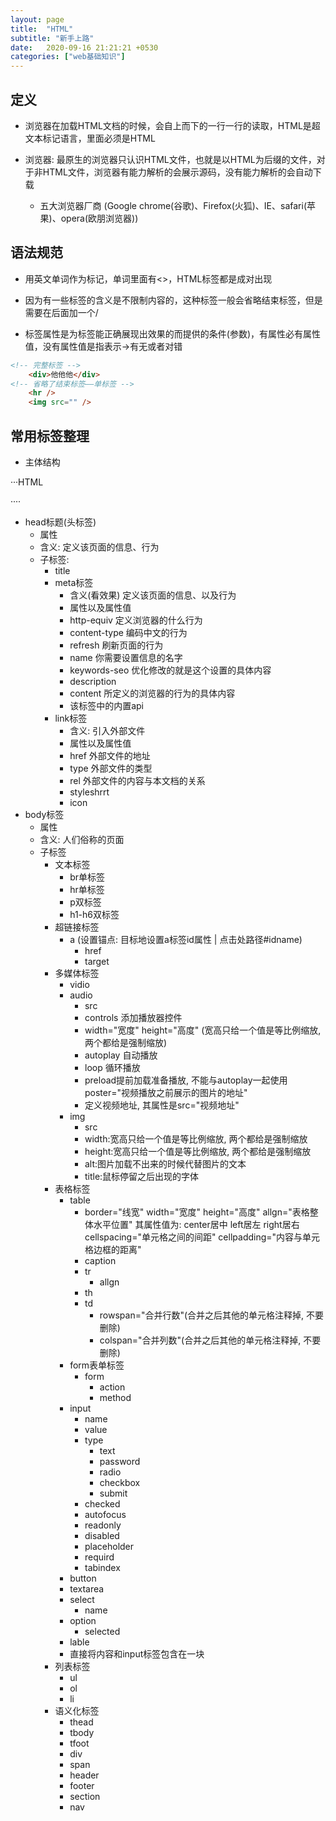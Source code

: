 ```yaml
---
layout: page
title:  "HTML"
subtitle: "新手上路"
date:   2020-09-16 21:21:21 +0530
categories: ["web基础知识"]
---
```


## 定义

- 浏览器在加载HTML文档的时候，会自上而下的一行一行的读取，HTML是超文本标记语言，里面必须是HTML

- 浏览器: 最原生的浏览器只认识HTML文件，也就是以HTML为后缀的文件，对于非HTML文件，浏览器有能力解析的会展示源码，没有能力解析的会自动下载
   - 五大浏览器厂商 (Google chrome(谷歌)、Firefox(火狐)、IE、safari(苹果)、opera(欧朋浏览器))

## 语法规范

- 用英文单词作为标记，单词里面有<>，HTML标签都是成对出现

- 因为有一些标签的含义是不限制内容的，这种标签一般会省略结束标签，但是需要在后面加一个/

- 标签属性是为标签能正确展现出效果的而提供的条件(参数)，有属性必有属性值，没有属性值是指表示->有无或者对错 

``` html
<!-- 完整标签 -->
    <div>他他他</div>
<!-- 省略了结束标签——单标签 -->
    <hr />
    <img src="" />
```

## 常用标签整理

- 主体结构

···HTML
<!-- 告知浏览器本文档采用的是哪个规范 -->
<!DOCTYPE html><!-- 文档类型 HTML -->
<html>
    <head></head>
    <body></body>
</html>
····

- head标题(头标签)
    - 属性
    - 含义: 定义该页面的信息、行为
    - 子标签:
        - title
        - meta标签
            - 含义(看效果) 定义该页面的信息、以及行为
            - 属性以及属性值
            - http-equiv 定义浏览器的什么行为
            - content-type 编码中文的行为
            - refresh 刷新页面的行为
            - name 你需要设置信息的名字
            - keywords-seo 优化修改的就是这个设置的具体内容
            - description
            - content 所定义的浏览器的行为的具体内容
            - 该标签中的内置api
        - link标签
            - 含义: 引入外部文件 
            - 属性以及属性值
            - href 外部文件的地址
            - type 外部文件的类型
            - rel 外部文件的内容与本文档的关系
            - styleshrrt
            - icon
- body标签
    - 属性
    - 含义: 人们俗称的页面
    - 子标签
        - 文本标签
            - br单标签
            - hr单标签
            - p双标签
            - h1-h6双标签
        - 超链接标签
            - a (设置锚点: 目标地设置a标签id属性 | 点击处路径#idname)
                - href
                - target 
        - 多媒体标签
            - vidio
            - audio
                - src 
                - controls 添加播放器控件
                - width="宽度" height="高度" (宽高只给一个值是等比例缩放, 两个都给是强制缩放)
                - autoplay 自动播放
                - loop 循环播放
                - preload提前加载准备播放, 不能与autoplay一起使用 poster="视频播放之前展示的图片的地址"
                - 定义视频地址, 其属性是src="视频地址"
            - img
                - src
                - width:宽高只给一个值是等比例缩放, 两个都给是强制缩放
                - height:宽高只给一个值是等比例缩放, 两个都给是强制缩放
                - alt:图片加载不出来的时候代替图片的文本
                - title:鼠标停留之后出现的字体
        - 表格标签
            - table
                - border="线宽" width="宽度" height="高度" allgn="表格整体水平位置" 其属性值为: center居中 left居左 right居右 cellspacing="单元格之间的间距" cellpadding="内容与单元格边框的距离"
                - caption 
                - tr
                    - allgn
                - th
                - td
                    - rowspan="合并行数"(合并之后其他的单元格注释掉, 不要删除) 
                    - colspan="合并列数"(合并之后其他的单元格注释掉, 不要删除) 
            - form表单标签
                - form
                    - action
                    - method
            - input 
                - name
                - value
                - type 
                    - text
                    - password
                    - radio
                    - checkbox
                    - submit
                - checked
                - autofocus
                - readonly
                - disabled
                - placeholder
                - requird
                - tabindex
            - button
            - textarea
            - select
                - name
            - option
                - selected
            - lable
             - 直接将内容和input标签包含在一块
        - 列表标签
            - ul
            - ol
            - li
        - 语义化标签
            - thead
            - tbody
            - tfoot
            - div
            - span
            - header
            - footer
            - section
            - nav